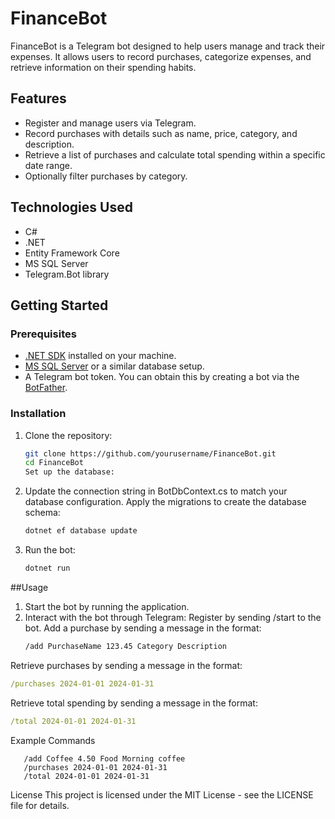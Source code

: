 # FinanceBot
FinanceBot is a Telegram bot designed to help users manage and track their expenses. It allows users to record purchases, categorize expenses, and retrieve information on their spending habits.

## Features

- Register and manage users via Telegram.
- Record purchases with details such as name, price, category, and description.
- Retrieve a list of purchases and calculate total spending within a specific date range.
- Optionally filter purchases by category.

## Technologies Used

- C#
- .NET
- Entity Framework Core
- MS SQL Server
- Telegram.Bot library

## Getting Started

### Prerequisites

- [.NET SDK](https://dotnet.microsoft.com/download) installed on your machine.
- [MS SQL Server](https://www.microsoft.com/en-us/sql-server/sql-server-downloads) or a similar database setup.
- A Telegram bot token. You can obtain this by creating a bot via the [BotFather](https://core.telegram.org/bots#6-botfather).

### Installation

1. Clone the repository:
   ```bash
   git clone https://github.com/yourusername/FinanceBot.git
   cd FinanceBot
   Set up the database:

2. Update the connection string in BotDbContext.cs to match your database configuration.
Apply the migrations to create the database schema:
   ```bash
   dotnet ef database update
3. Run the bot:
   ```bash
   dotnet run

##Usage
1. Start the bot by running the application.
2. Interact with the bot through Telegram:
   Register by sending /start to the bot.
   Add a purchase by sending a message in the format:
   ```bash
   /add PurchaseName 123.45 Category Description
Retrieve purchases by sending a message in the format:
   ```yaml
   /purchases 2024-01-01 2024-01-31
```
Retrieve total spending by sending a message in the format:
   ```yaml
   /total 2024-01-01 2024-01-31
   ```
Example Commands
```
   /add Coffee 4.50 Food Morning coffee
   /purchases 2024-01-01 2024-01-31
   /total 2024-01-01 2024-01-31
```

License
This project is licensed under the MIT License - see the LICENSE file for details.
